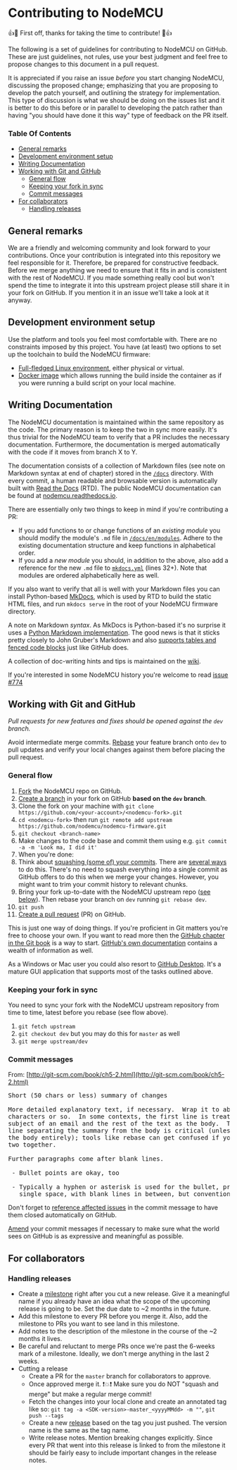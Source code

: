 # Contributing to NodeMCU

:+1::tada: First off, thanks for taking the time to contribute! :tada::+1:

The following is a set of guidelines for contributing to NodeMCU on GitHub. These are just guidelines, not rules, use your best judgment and feel free to propose changes to this document in a pull request.

It is appreciated if you raise an issue _before_ you start changing NodeMCU, discussing the proposed change; emphasizing that you are proposing to develop the patch yourself, and outlining the strategy for implementation. This type of discussion is what we should be doing on the issues list and it is better to do this before or in parallel to developing the patch rather than having "you should have done it this way" type of feedback on the PR itself.

### Table Of Contents
* [General remarks](#general-remarks)
* [Development environment setup](#development-environment-setup)
* [Writing Documentation](#writing-documentation)
* [Working with Git and GitHub](#working-with-git-and-github)
  * [General flow](#general-flow)
  * [Keeping your fork in sync](#keeping-your-fork-in-sync)
  * [Commit messages](#commit-messages)
* [For collaborators](#for-collaborators)
  * [Handling releases](#handling-releases)

## General remarks
We are a friendly and welcoming community and look forward to your contributions. Once your contribution is integrated into this repository we feel responsible for it. Therefore, be prepared for constructive feedback. Before we merge anything we need to ensure that it fits in and is consistent with the rest of NodeMCU.
If you made something really cool but won't spend the time to integrate it into this upstream project please still share it in your fork on GitHub. If you mention it in an issue we'll take a look at it anyway.

## Development environment setup
Use the platform and tools you feel most comfortable with. There are no constraints imposed by this project. You have (at least) two options to set up the toolchain to build the NodeMCU firmware:
- [Full-fledged Linux environment](http://www.esp8266.com/wiki/doku.php?id=toolchain#how_to_setup_a_vm_to_host_your_toolchain), either physical or virtual.
- [Docker image](https://hub.docker.com/r/marcelstoer/nodemcu-build/) which allows running the build inside the container as if you were running a build script on your local machine.

## Writing Documentation
The NodeMCU documentation is maintained within the same repository as the code. The primary reason is to keep the two in sync more easily. It's thus trivial for the NodeMCU team to verify that a PR includes the necessary documentation. Furthermore, the documentation is merged automatically with the code if it moves from branch X to Y.

The documentation consists of a collection of Markdown files (see note on Markdown syntax at end of chapter) stored in the [`/docs`](docs) directory. With every commit, a human readable and browsable version is automatically built with [Read the Docs](https://readthedocs.io/) (RTD). The public NodeMCU documentation can be found at [nodemcu.readthedocs.io](http://nodemcu.readthedocs.io/).

There are essentially only two things to keep in mind if you're contributing a PR:

- If you add functions to or change functions of an *existing module* you should modify the module's `.md` file in [`/docs/en/modules`](docs/en/modules). Adhere to the existing documentation structure and keep functions in alphabetical order.
- If you add a *new module* you should, in addition to the above, also add a reference for the new `.md` file to [`mkdocs.yml`](./mkdocs.yml) (lines 32+). Note that modules are ordered alphabetically here as well.

If you also want to verify that all is well with your Markdown files you can install Python-based [MkDocs](http://www.mkdocs.org/), which is used by RTD to build the static HTML files, and run `mkdocs serve` in the root of your NodeMCU firmware directory.

A note on Markdown *syntax*. As MkDocs is Python-based it's no surprise it uses a [Python Markdown implementation](https://pythonhosted.org/Markdown/). The good news is that it sticks pretty closely to John Gruber's Markdown and also [supports tables and fenced code blocks](http://www.mkdocs.org/user-guide/writing-your-docs/#markdown-extensions) just like GitHub does.

A collection of doc-writing hints and tips is maintained on the [wiki](https://github.com/nodemcu/nodemcu-firmware/wiki/Notes-about-writing-docs).

If you're interested in some NodeMCU history you're welcome to read [issue #774](https://github.com/nodemcu/nodemcu-firmware/issues/774)

## Working with Git and GitHub

*Pull requests for new features and fixes should be opened against the `dev` branch.*

Avoid intermediate merge commits. [Rebase](https://www.atlassian.com/git/tutorials/merging-vs-rebasing) your feature branch onto `dev` to pull updates and verify your local changes against them before placing the pull request.

### General flow
1. [Fork](https://help.github.com/articles/fork-a-repo) the NodeMCU repo on GitHub.
1. [Create a branch](https://help.github.com/articles/creating-and-deleting-branches-within-your-repository/#creating-a-branch) in your fork on GitHub **based on the `dev` branch**.
1. Clone the fork on your machine with `git clone https://github.com/<your-account>/<nodemcu-fork>.git`
1. `cd <nodemcu-fork>` then run `git remote add upstream https://github.com/nodemcu/nodemcu-firmware.git`
1. `git checkout <branch-name>`
1. Make changes to the code base and commit them using e.g. `git commit -a -m 'Look ma, I did it'`
1. When you're done:
 1. Think about [squashing (some of) your commits](http://www.andrewconnell.com/blog/squash-multiple-git-commits-into-one). There are [several ways](http://stackoverflow.com/a/5201642/131929) to do this. There's no need to squash everything into a single commit as GitHub offers to do this when we merge your changes. However, you might want to trim your commit history to relevant chunks.
 1. Bring your fork up-to-date with the NodeMCU upstream repo ([see below](#keeping-your-fork-in-sync)). Then rebase your branch on `dev` running `git rebase dev`.
1. `git push`
1. [Create a pull request](https://help.github.com/articles/creating-a-pull-request/) (PR) on GitHub.

This is just one way of doing things. If you're proficient in Git matters you're free to choose your own. If you want to read more then the [GitHub chapter in the Git book](http://git-scm.com/book/en/v2/GitHub-Contributing-to-a-Project#The-GitHub-Flow) is a way to start. [GitHub's own documentation](https://help.github.com/categories/collaborating-with-issues-and-pull-requests/) contains a wealth of information as well.

As a Windows or Mac user you could also resort to [GitHub Desktop](https://desktop.github.com/). It's a mature GUI application that supports most of the tasks outlined above. 

### Keeping your fork in sync
You need to sync your fork with the NodeMCU upstream repository from time to time, latest before you rebase (see flow above).

1. `git fetch upstream`
1. `git checkout dev` but you may do this for `master` as well
1. `git merge upstream/dev`

### Commit messages

From: [http://git-scm.com/book/ch5-2.html](http://git-scm.com/book/ch5-2.html)
<pre>
Short (50 chars or less) summary of changes

More detailed explanatory text, if necessary.  Wrap it to about 72
characters or so.  In some contexts, the first line is treated as the
subject of an email and the rest of the text as the body.  The blank
line separating the summary from the body is critical (unless you omit
the body entirely); tools like rebase can get confused if you run the
two together.

Further paragraphs come after blank lines.

 - Bullet points are okay, too

 - Typically a hyphen or asterisk is used for the bullet, preceded by a
   single space, with blank lines in between, but conventions vary here
</pre>

Don't forget to [reference affected issues](https://help.github.com/articles/closing-issues-via-commit-messages/) in the commit message to have them closed automatically on GitHub.

[Amend](https://help.github.com/articles/changing-a-commit-message/) your commit messages if necessary to make sure what the world sees on GitHub is as expressive and meaningful as possible.

## For collaborators

### Handling releases
- Create a [milestone](https://github.com/nodemcu/nodemcu-firmware/milestones) right after you cut a new release. Give it a meaningful name if you already have an idea what the scope of the upcoming release is going to be. Set the due date to ~2 months in the future.
- Add this milestone to every PR before you merge it. Also, add the milestone to PRs you want to see land in this milestone.
- Add notes to the description of the milestone in the course of the ~2 months it lives.
- Be careful and reluctant to merge PRs once we're past the 6-weeks mark of a milestone. Ideally, we don't merge anything in the last 2 weeks.
- Cutting a release
    - Create a PR for the `master` branch for collaborators to approve.
    - Once approved merge it. :exclamation::boom::exclamation: Make sure you do NOT "squash and merge" but make a regular merge commit!
    - Fetch the changes into your local clone and create an annotated tag like so: `git tag -a <SDK-version>-master_<yyyyMMdd> -m ""`, `git push --tags`
     - Create a new [release](https://github.com/nodemcu/nodemcu-firmware/releases) based on the tag you just pushed. The version name is the same as the tag name.
     - Write release notes. Mention breaking changes explicitly. Since every PR that went into this release is linked to from the milestone it should be fairly easy to include important changes in the release notes.
